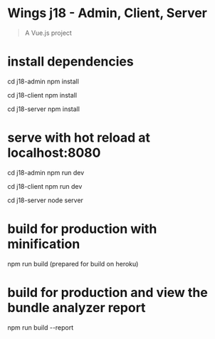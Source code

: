 # Wings j18 - Admin, Client, Server


> A Vue.js project 

# install dependencies
cd j18-admin
npm install

cd j18-client
npm install

cd j18-server
npm install

# serve with hot reload at localhost:8080
cd j18-admin
npm run dev

cd j18-client
npm run dev

cd j18-server
node server

# build for production with minification
npm run build (prepared for build on heroku)

# build for production and view the bundle analyzer report
npm run build --report